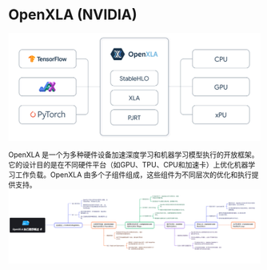 # OpenXLA (NVIDIA)

![OpenXLA 生态系统](https://github.com/openxla/xla/raw/main/docs/images/openxla.svg)



OpenXLA 是一个为多种硬件设备加速深度学习和机器学习模型执行的开放框架。它的设计目的是在不同硬件平台（如GPU、TPU、CPU和加速卡）上优化机器学习工作负载。OpenXLA 由多个子组件组成，这些组件为不同层次的优化和执行提供支持。
![alt text](../../img/1311726047712_.pic.jpg)